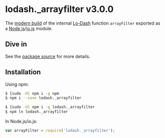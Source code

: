 # lodash._arrayfilter v3.0.0

The [modern build](https://github.com/lodash/lodash/wiki/Build-Differences) of the internal [Lo-Dash](https://lodash.com/) function `arrayFilter` exported as a [Node.js](http://nodejs.org/)/[io.js](https://iojs.org/) module.

## Dive in

See the [package source](https://github.com/lodash/lodash/blob/3.0.0-npm-packages/lodash._arrayfilter/index.js) for more details.

## Installation

Using npm:

```bash
$ {sudo -H} npm i -g npm
$ npm i --save lodash._arrayfilter

$ {sudo -H} npm i -g lodash._arrayfilter
$ npm ln lodash._arrayfilter
```

In Node.js/io.js:

```js
var arrayFilter = require('lodash._arrayfilter');
```
